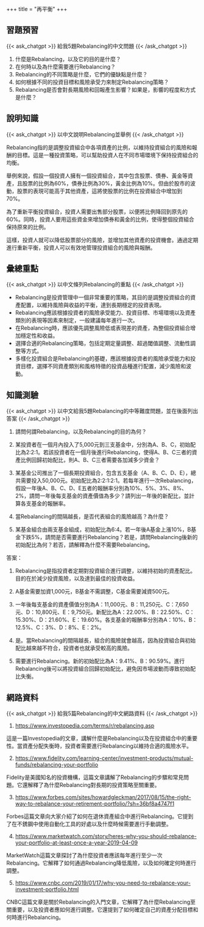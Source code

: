 +++
title = "再平衡"
+++
## 習題預習
{{< ask_chatgpt >}}
給我5題Rebalancing的中文問題
{{< /ask_chatgpt >}}



1. 什麼是Rebalancing，以及它的目的是什麼？
2. 在何時以及為什麼需要進行Rebalancing？
3. Rebalancing的不同策略是什麼，它們的優缺點是什麼？
4. 如何根據不同的投資目標和風險承受力來制定Rebalancing策略？
5. Rebalancing是否會對長期風險和回報產生影響？如果是，影響的程度和方式是什麼？   

## 說明知識
{{< ask_chatgpt >}}
以中文說明Rebalancing並舉例
{{< /ask_chatgpt >}}



Rebalancing指的是調整投資組合中各項資產的比例，以維持投資組合的風險和報酬的目標。這是一種投資策略，可以幫助投資人在不同市場環境下保持投資組合的均衡。

舉例來說，假設一個投資人擁有一個投資組合，其中包含股票、債券、黃金等資產，且股票的比例為60%，債券比例為30%，黃金比例為10%。但由於股市的波動，股票的表現可能高于其他資產，這將使股票的比例在投資組合中增加到70%。

為了重新平衡投資組合，投資人需要出售部分股票，以便將比例降回到原先的60%。同時，投資人要用這些資金來增加債券和黃金的比例，使得整個投資組合保持原來的比例。

這樣，投資人就可以降低股票部分的風險，並增加其他資產的投資機會。通過定期進行重新平衡，投資人可以有效地管理投資組合的風險與報酬。   

## 彙總重點
{{< ask_chatgpt >}}
以中文條列Rebalancing的重點
{{< /ask_chatgpt >}}



- Rebalancing是投資管理中一個非常重要的策略，其目的是調整投資組合的資產配置，以維持風險與收益的平衡，達到長期穩定的投資表現。
- Rebalancing應該根據投資者的風險承受能力、投資目標、市場環境以及資產類別的表現等因素來制定，一般建議每年進行一次。
- 在Rebalancing時，應該優先調整風險低或表現差的資產，為整個投資組合增加穩定性和收益。
- 選擇合適的Rebalancing策略，包括定期定量調整、超過閾值調整、流動性調整等方式。
- 多樣化投資組合是Rebalancing的基礎，應該根據投資者的風險承受能力和投資目標，選擇不同資產類別和風格特徵的投資品種進行配置，減少風險和波動。   

## 知識測驗
{{< ask_chatgpt >}}
以中文給我5題Rebalancing的中等難度問題，並在後面列出答案
{{< /ask_chatgpt >}}



1. 請問何謂Rebalancing，以及Rebalancing的目的為何？

2. 某投資者在一個月內投入了5,000元到三支基金中，分別為A、B、C，初始配比為2:2:1。若該投資者在一個月後進行Rebalancing，使得A、B、C三者的資產比例回歸初始配比，則A、B、C三者需要各加減多少資金？

3. 某基金公司推出了一個長期投資組合，包含五支基金（A、B、C、D、E），總共需要投入50,000元。初始配比為2:2:1:2:1。若每年進行一次Rebalancing，假設一年後A、B、C、D、E五者的報酬率分別為10%、5%、3%、8%、2%，請問一年後每支基金的資產價值為多少？請列出一年後的新配比，並計算各支基金的報酬率。

4. 當Rebalancing的間隔越長，是否代表組合的風險越高？為什麼？

5. 某基金組合由兩支基金組成，初始配比為6:4。若一年後A基金上漲10%，B基金下跌5%，請問是否需要進行Rebalancing？若是，請問Rebalancing後新的初始配比為何？若否，請解釋為什麼不需要Rebalancing。

答案：

1. Rebalancing是指投資者定期對投資組合進行調整，以維持初始的資產配比。目的在於減少投資風險，以及達到最佳的投資收益。

2. A基金需要加資1,000元，B基金不需調整，C基金需要減資500元。

3. 一年後每支基金的資產價值分別為A：11,000元、B：11,250元、C：7,650元、D：10,800元、E：9,750元。新配比為A：22.00%、B：22.50%、C：15.30%、D：21.60%、E：19.60%。各支基金的報酬率分別為A：10%、B：12.5%、C：3%、D：8%、E：2%。

4. 是。當Rebalancing的間隔越長，組合的風險就會越高，因為投資組合與初始配比越來越不符合，投資者也就承受較高的風險。

5. 需要進行Rebalancing。新的初始配比為A：9.41%、B：90.59%。進行Rebalancing後可以將投資組合回歸初始配比，避免因市場波動而導致初始配比失衡。   

## 網路資料
{{< ask_chatgpt >}}
給我5篇Rebalancing的中文網路資料
{{< /ask_chatgpt >}}



1. https://www.investopedia.com/terms/r/rebalancing.asp

這是一篇Investopedia的文章，講解什麼是Rebalancing以及在投資組合中的重要性。當資產分配失衡時，投資者需要進行Rebalancing以維持合適的風險水平。

2. https://www.fidelity.com/learning-center/investment-products/mutual-funds/rebalancing-your-portfolio

Fidelity是美國知名的投資機構，這篇文章講解了Rebalancing的步驟和常見問題。它還解釋了為什麼Rebalancing對長期的投資策略至關重要。

3. https://www.forbes.com/sites/howardgleckman/2017/08/15/the-right-way-to-rebalance-your-retirement-portfolio/?sh=36bf8a4747f1

Forbes這篇文章向大家介紹了如何在退休資產組合中進行Rebalancing。它提到了在不銹鋼中使用自動化工具的好處以及什麼時候需要進行手動調整。

4. https://www.marketwatch.com/story/heres-why-you-should-rebalance-your-portfolio-at-least-once-a-year-2019-04-09

MarketWatch這篇文章探討了為什麼投資者應該每年進行至少一次Rebalancing。它解釋了如何通過Rebalancing降低風險，以及如何確定何時進行調整。

5. https://www.cnbc.com/2019/01/17/why-you-need-to-rebalance-your-investment-portfolio.html

CNBC這篇文章是關於Rebalancing的入門文章，它解釋了為什麼Rebalancing至關重要，以及投資者應如何進行調整。它還提到了如何確定自己的資產分配目標和何時進行Rebalancing。   

